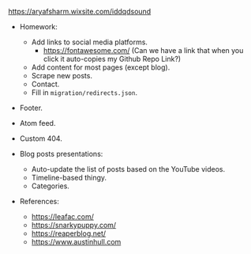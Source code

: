 https://aryafsharm.wixsite.com/iddqdsound

- Homework:

  - Add links to social media platforms.
    - https://fontawesome.com/
    (Can we have a link that when you click it auto-copies my Github Repo Link?)
  - Add content for most pages (except blog).
  - Scrape new posts.
  - Contact.
  - Fill in `migration/redirects.json`.

- Footer.
- Atom feed.
- Custom 404.

- Blog posts presentations:

  - Auto-update the list of posts based on the YouTube videos.
  - Timeline-based thingy.
  - Categories.

- References:
  - https://leafac.com/
  - https://snarkypuppy.com/
  - https://reaperblog.net/
  - https://www.austinhull.com
